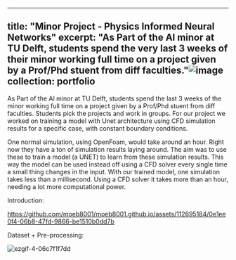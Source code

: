 
---
title: "Minor Project - Physics Informed Neural Networks"
excerpt: "As Part of the AI minor at TU Delft, students spend the very last 3 weeks of their minor working full time on a project given by a Prof/Phd stuent from diff faculties."![image](https://github.com/moeb8001/moeb8001.github.io/assets/112695184/95af1baf-4627-456f-8209-e300cdcd8338)
 <br/>
collection: portfolio
---


As Part of the AI minor at TU Delft, students spend the last 3 weeks of the minor working full time on a project given by a Prof/Phd stuent from diff faculties. Students pick the projects and work in groups. For our project we worked on training a model with Unet architecture using CFD simulation results for a specific case, with constant boundary conditions.

One normal simulation, using OpenFoam, would take around an hour. Right now they have a ton of simulation results laying around. The aim was to use these to train a model (a UNET) to learn from these simulation results. This way the model can be used instead off using a CFD solver every single time a small thing changes in the input. With our trained model, one simulation takes less than a millisecond. Using a CFD solver it takes more than an hour, needing a lot more computational power.

Introduction:


https://github.com/moeb8001/moeb8001.github.io/assets/112695184/0e1ee0f4-06b8-47fd-9866-be1510b0dd7b



Dataset + Pre-processing:


![ezgif-4-06c7f1f7dd](https://github.com/moeb8001/moeb8001.github.io/assets/112695184/c10d641b-ae1c-4d68-9c54-d680d13dbe5c)
